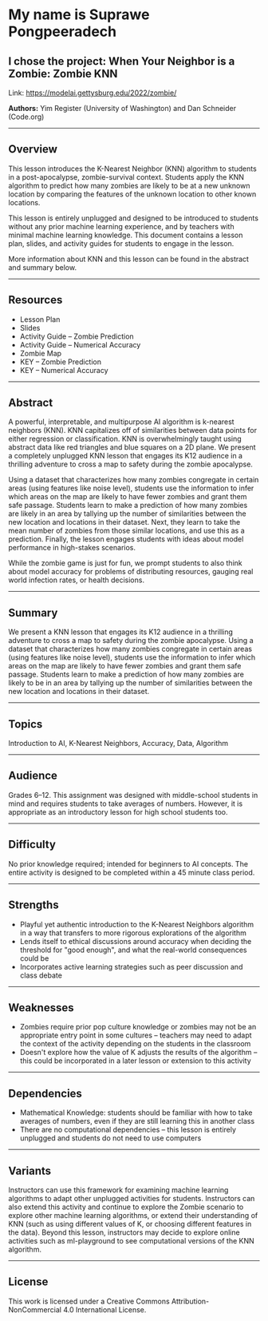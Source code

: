 # My name is Suprawe Pongpeeradech
## I chose the project: When Your Neighbor is a Zombie: Zombie KNN
Link: https://modelai.gettysburg.edu/2022/zombie/

**Authors:** Yim Register (University of Washington) and Dan Schneider (Code.org)

---

## Overview
This lesson introduces the K-Nearest Neighbor (KNN) algorithm to students in a post-apocalypse, zombie-survival context. Students apply the KNN algorithm to predict how many zombies are likely to be at a new unknown location by comparing the features of the unknown location to other known locations.

This lesson is entirely unplugged and designed to be introduced to students without any prior machine learning experience, and by teachers with minimal machine learning knowledge. This document contains a lesson plan, slides, and activity guides for students to engage in the lesson.

More information about KNN and this lesson can be found in the abstract and summary below.

---

## Resources
- Lesson Plan  
- Slides  
- Activity Guide – Zombie Prediction  
- Activity Guide – Numerical Accuracy  
- Zombie Map  
- KEY – Zombie Prediction  
- KEY – Numerical Accuracy  

---

## Abstract
A powerful, interpretable, and multipurpose AI algorithm is k-nearest neighbors (KNN). KNN capitalizes off of similarities between data points for either regression or classification. KNN is overwhelmingly taught using abstract data like red triangles and blue squares on a 2D plane. We present a completely unplugged KNN lesson that engages its K12 audience in a thrilling adventure to cross a map to safety during the zombie apocalypse.

Using a dataset that characterizes how many zombies congregate in certain areas (using features like noise level), students use the information to infer which areas on the map are likely to have fewer zombies and grant them safe passage. Students learn to make a prediction of how many zombies are likely in an area by tallying up the number of similarities between the new location and locations in their dataset. Next, they learn to take the mean number of zombies from those similar locations, and use this as a prediction. Finally, the lesson engages students with ideas about model performance in high-stakes scenarios.

While the zombie game is just for fun, we prompt students to also think about model accuracy for problems of distributing resources, gauging real world infection rates, or health decisions.

---

## Summary
We present a KNN lesson that engages its K12 audience in a thrilling adventure to cross a map to safety during the zombie apocalypse. Using a dataset that characterizes how many zombies congregate in certain areas (using features like noise level), students use the information to infer which areas on the map are likely to have fewer zombies and grant them safe passage. Students learn to make a prediction of how many zombies are likely to be in an area by tallying up the number of similarities between the new location and locations in their dataset.

---

## Topics
Introduction to AI, K-Nearest Neighbors, Accuracy, Data, Algorithm

---

## Audience
Grades 6–12. This assignment was designed with middle-school students in mind and requires students to take averages of numbers. However, it is appropriate as an introductory lesson for high school students too.

---

## Difficulty
No prior knowledge required; intended for beginners to AI concepts. The entire activity is designed to be completed within a 45 minute class period.

---

## Strengths
- Playful yet authentic introduction to the K-Nearest Neighbors algorithm in a way that transfers to more rigorous explorations of the algorithm  
- Lends itself to ethical discussions around accuracy when deciding the threshold for "good enough", and what the real-world consequences could be  
- Incorporates active learning strategies such as peer discussion and class debate  

---

## Weaknesses
- Zombies require prior pop culture knowledge or zombies may not be an appropriate entry point in some cultures – teachers may need to adapt the context of the activity depending on the students in the classroom  
- Doesn't explore how the value of K adjusts the results of the algorithm – this could be incorporated in a later lesson or extension to this activity  

---

## Dependencies
- Mathematical Knowledge: students should be familiar with how to take averages of numbers, even if they are still learning this in another class  
- There are no computational dependencies – this lesson is entirely unplugged and students do not need to use computers  

---

## Variants
Instructors can use this framework for examining machine learning algorithms to adapt other unplugged activities for students. Instructors can also extend this activity and continue to explore the Zombie scenario to explore other machine learning algorithms, or extend their understanding of KNN (such as using different values of K, or choosing different features in the data). Beyond this lesson, instructors may decide to explore online activities such as ml-playground to see computational versions of the KNN algorithm.

---

## License
This work is licensed under a Creative Commons Attribution-NonCommercial 4.0 International License.
